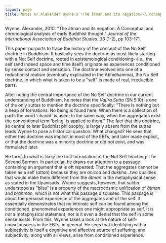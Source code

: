 ```yaml
---
layout: page
title: Notes on Alexander Wynne's "The ātman and its negation--A conceptual and chronological analysis of early Buddhist thought"
---
```


Wynne, Alexander, 2010:  "The ātman and its negation: A Conceptual and chronological analysis of early Buddhist thought."  *Journal
of the International Association of Buddhist Studies.* _33_ (1-2), pp 103-171.

This paper purports to trace the history of the concept of the No Self doctrine in Buddhism.  It basically sees the doctrine as
most likely starting with a Not Self doctrine, rooted in epistemological conditioning--i.e., the self (and indeed space and time itself)
originate as experiences conditioned by sense contact and sensation.  The doctrine evolved into one of a reductionist realism (eventually
explicated in the Abhidhamma), the No Self doctrine, in which what is taken to be a "self" is made of real, irreducible parts.

After noting the central importance of the No Self doctrine in our current understanding of Buddhism, he notes that the *Vajīra Sutta*
(SN 5.10) is one of the only suttas to mention the doctrine specifically:  "There is nothing but a heap of formations: No being is found
here.  When there is a collection of parts the word 'chariot' is used; In the same way, when the aggregates exist the conventional
term 'being' is applied to them."  The fact that this doctrine, so central to later Buddhist philosophy, is largely absent from the suttas
leads Wynne to pose a historical question:  What changed?  He sees that either this doctrine was implicit in most of the EBTs, 
and later made explicit, or that the doctrine was a minority doctrine or did not exist, and was formulated later.

He turns to what is likely the first formulation of the Not Self teaching:  The Second Sermon.  In particular, he draws our attention
to a passage containing an argument that is oft repeated:  That the aggregates cannot be taken as a self (*attan*) because they are
*anicca* and *dukkha*...two qualities that would make them different from the *ātman* in the metaphysical sense as stated in the Upaniṣads.
Wynne suggests, however, that *sukha* understood as "bliss" is a property of the macrocosmic unification of *ātman* and *brahman*, which
is not what this passage discusses.  This passage is about the personal experience of the aggregates and of the self.  It essentially
demonstrates that no intrinsic self can be found among the conditioned, phenomenal experiences one might appropriate as self.  It is *not* a metaphysical
statement, nor is it even a denial that the self in some sense exists.  From this, Wynne takes a look at the nature of self-consciousness in the EBTs, in general.  He sees that identifying with a subjectivity is itself a cognitive and affective source of suffering, and subjectivity, along with
all views, arise from conditioned experience.